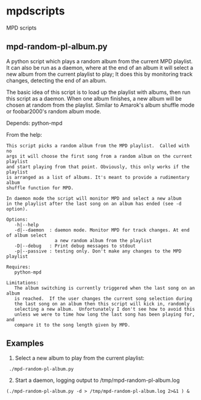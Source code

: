 mpdscripts
==========

MPD scripts


mpd-random-pl-album.py
----------------------
A python script which plays a random album from the current MPD playlist. 
It can also be run as a daemon, where at the end of an album it will select 
a new album from the current playlist to play; It does this by monitoring track changes,
detecting the end of an album. 

The basic idea of this script is to load up the playlist with albums, 
then run this script as a daemon. When one album finishes, a new album will be chosen at random from the playlist. 
Similar to Amarok's album shuffle mode or foobar2000's random album mode.


Depends: python-mpd


From the help:
```
This script picks a random album from the MPD playlist.  Called with no
args it will choose the first song from a random album on the current playlist
and start playing from that point. Obviously, this only works if the playlist
is arranged as a list of albums. It's meant to provide a rudimentary album
shuffle function for MPD.

In daemon mode the script will monitor MPD and select a new album
in the playlist after the last song on an album has ended (see -d option).

Options:
   -h|--help
   -d|--daemon  : daemon mode. Monitor MPD for track changes. At end of album select
                  a new random album from the playlist
   -D|--debug   : Print debug messages to stdout
   -p|--passive : testing only. Don't make any changes to the MPD playlist

Requires:
   python-mpd

Limitations:
   The album switching is currently triggered when the last song on an album
   is reached.  If the user changes the current song selection during
   the last song on an album then this script will kick in, randomly
   selecting a new album.  Unfortunately I don't see how to avoid this
   unless we were to time how long the last song has been playing for, and
   compare it to the song length given by MPD.
```


Examples
--------

1. Select a new album to play from the current playlist:
```
 ./mpd-random-pl-album.py
```

2. Start a daemon, logging output to /tmp/mpd-random-pl-album.log
```
(./mpd-random-pl-album.py -d > /tmp/mpd-random-pl-album.log 2>&1 ) &
```


